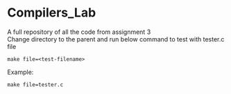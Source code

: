 # Compilers_Lab
A full repository of all the code from assignment 3 \
Change directory to the parent and run below command to test with tester.c file 
```console
make file=<test-filename>
```
Example:
```console
make file=tester.c
```
